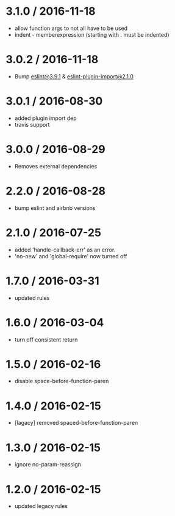 
3.1.0 / 2016-11-18
==================

  * allow function args to not all have to be used
  * indent - memberexpression (starting with . must be indented)

3.0.2 / 2016-11-18
==================

  * Bump eslint@3.9.1 & eslint-plugin-import@2.1.0

3.0.1 / 2016-08-30
==================

  * added plugin import dep
  * travis support

3.0.0 / 2016-08-29
==================

  * Removes external dependencies


2.2.0 / 2016-08-28
==================

  * bump eslint and airbnb versions

2.1.0 / 2016-07-25
==================

  * added 'handle-callback-err' as an error.
  * 'no-new' and 'global-require' now turned off

1.7.0 / 2016-03-31
==================

  * updated rules

1.6.0 / 2016-03-04
==================

  * turn off consistent return

1.5.0 / 2016-02-16
==================

  * disable space-before-function-paren

1.4.0 / 2016-02-15
==================

  * [lagacy] removed spaced-before-function-paren

1.3.0 / 2016-02-15
==================

  * ignore no-param-reassign

1.2.0 / 2016-02-15
==================

  * updated legacy rules

